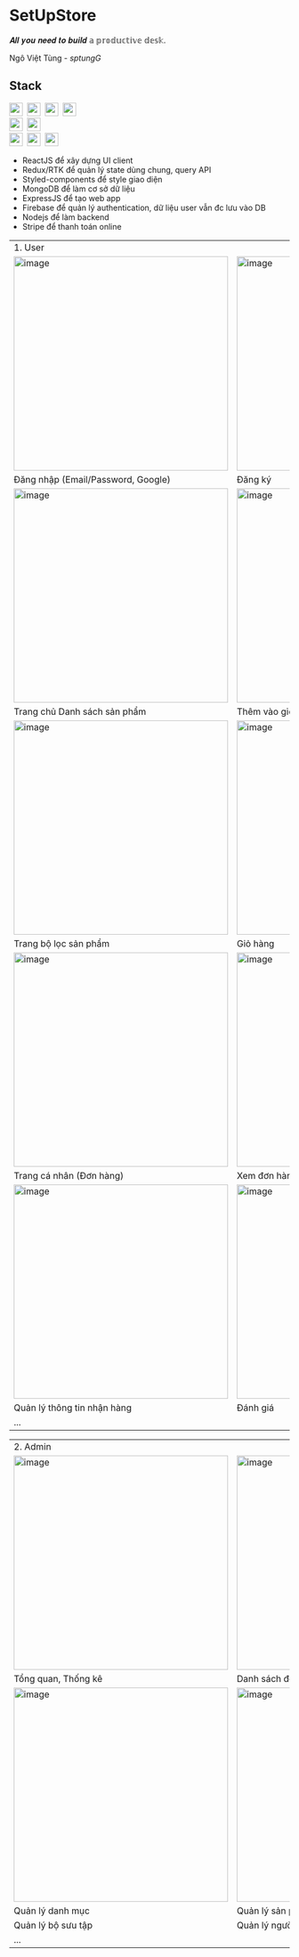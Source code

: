 # SetUpStore

𝑨𝒍𝒍 𝒚𝒐𝒖 𝒏𝒆𝒆𝒅 𝒕𝒐 𝒃𝒖𝒊𝒍𝒅 𝕒 𝕡𝕣𝕠𝕕𝕦𝕔𝕥𝕚𝕧𝕖 𝕕𝕖𝕤𝕜.

Ngô Việt Tùng - *sptungG*

## Stack

<p align="left">
  <img src="https://img.shields.io/badge/React-61abcb?style=flat-square&logo=React&logoColor=ebebeb" height="24" />&nbsp
  <img src="https://img.shields.io/badge/Redux-764abc?style=flat-square&logo=Redux&logoColor=ebebeb" height="24" />&nbsp
  <img src="https://img.shields.io/badge/styled%20components-DB7093?style=flat-square&logo=styled-components&logoColor=ebebeb" height="24" />&nbsp
  <img src="https://img.shields.io/badge/Ant%20Design-ebebeb?style=flat-square&logo=AntDesign&logoColor=0170FE" height="24" />&nbsp
  <br>
  <img src="https://img.shields.io/badge/Stripe-008CDD?style=flat-square&logo=Stripe&logoColor=ebebeb" height="24" />&nbsp
  <img src="https://img.shields.io/badge/Firebase-049ae6?style=flat-square&logo=Firebase&logoColor=ffca28" height="24" />&nbsp
  <br>
  <img src="https://img.shields.io/badge/MongoDB-47A248?style=flat-square&logo=MongoDB&logoColor=ebebeb" height="24" />&nbsp
  <img src="https://img.shields.io/badge/Express-323330?style=flat-square&logo=Express&logoColor=ebebeb" height="24" />&nbsp
  <img src="https://img.shields.io/badge/Node.js-339933?style=flat-square&logo=Node.js&logoColor=ebebeb" height="24" />
</p>

- ReactJS để xây dựng UI client
- Redux/RTK để quản lý state dùng chung, query API
- Styled-components để style giao diện
- MongoDB để làm cơ sở dữ liệu
- ExpressJS để tạo web app
- Firebase để quản lý authentication, dữ liệu user vẫn đc lưu vào DB
- Nodejs để làm backend
- Stripe để thanh toán online

<div align="center">
    <table>
     <tr>
      <td colspan="3">1. User</td>
     </tr>
      <tr>
      <td><img width="385" alt="image" src="https://res.cloudinary.com/ngoviettung154/image/upload/v1713255094/_demo/setupstore-v2/20d22a7e-d599-41cf-94ba-b83d1897f7a2.png"></td>
      <td><img width="385" alt="image" src="https://res.cloudinary.com/ngoviettung154/image/upload/v1713239307/_demo/setupstore-v2/66c53622-0a84-48bf-95e9-0cf53ad9aae2.png"></td>
      <td><img width="385" alt="image" src="https://res.cloudinary.com/ngoviettung154/image/upload/v1713239170/_demo/setupstore-v2/9a4e3eae-607e-4d00-915d-4bd055ede35a.png"></td>
     </tr>
     <tr>
      <td>Đăng nhập (Email/Password, Google)</td>
      <td>Đăng ký</td>
      <td>Quên mật khẩu (Đặt lại qua email)</td>
     </tr>
      <tr>
      <td><img width="385" alt="image" src="https://res.cloudinary.com/ngoviettung154/image/upload/v1713237787/_demo/setupstore-v2/91306fc1-3088-4ed3-9bd1-d49af6ee80ec.png"></td>
      <td><img width="385" alt="image" src="https://res.cloudinary.com/ngoviettung154/image/upload/v1713237914/_demo/setupstore-v2/5e251519-3030-4e37-8946-559e2b206e37.png"></td>
      <td><img width="385" alt="image" src="https://res.cloudinary.com/ngoviettung154/image/upload/v1713237945/_demo/setupstore-v2/bfa63bc6-be80-4e8e-843e-15c6bf0e9efc.png"></td>
     </tr>
     <tr>
      <td>Trang chủ Danh sách sản phẩm</td>
      <td>Thêm vào giỏ hàng</td>
      <td>Chi tiết sản phẩm</td>
     </tr>
      <tr>
      <td><img width="385" alt="image" src="https://res.cloudinary.com/ngoviettung154/image/upload/v1713237987/_demo/setupstore-v2/79be6fec-968f-44a1-8271-056a78a3ad4c.png"></td>
      <td><img width="385" alt="image" src="https://res.cloudinary.com/ngoviettung154/image/upload/v1713238446/_demo/setupstore-v2/6c5d8c77-2aa2-4bb4-97cc-21f26dfa72c2.png"></td>
      <td><img width="385" alt="image" src="https://res.cloudinary.com/ngoviettung154/image/upload/v1713238546/_demo/setupstore-v2/9262a109-d7b8-4944-bebe-1d1fcdb45ef8.png"></td>
     </tr>
     <tr>
      <td>Trang bộ lọc sản phẩm</td>
      <td>Giỏ hàng</td>
      <td>Thanh toán đơn hàng (Stripe)</td>
     </tr>
      <tr>
      <td><img width="385" alt="image" src="https://res.cloudinary.com/ngoviettung154/image/upload/v1713238695/_demo/setupstore-v2/78cfaffc-7d64-440d-a4d4-99a550311266.png"></td>
      <td><img width="385" alt="image" src="https://res.cloudinary.com/ngoviettung154/image/upload/v1713238802/_demo/setupstore-v2/8d7ac45f-03d7-4ee7-b40e-86b16c43523f.png"></td>
      <td><img width="385" alt="image" src="https://res.cloudinary.com/ngoviettung154/image/upload/v1713238877/_demo/setupstore-v2/fcc09912-e955-4830-af6c-b8ad06b7077d.png"></td>
     </tr>
     <tr>
      <td>Trang cá nhân (Đơn hàng)</td>
      <td>Xem đơn hàng</td>
      <td>Yêu thích</td>
     </tr>
      <tr>
      <td><img width="385" alt="image" src="https://res.cloudinary.com/ngoviettung154/image/upload/v1713238943/_demo/setupstore-v2/4ebe3757-1226-43eb-ba57-91340f3bb6f1.png"></td>
      <td><img width="385" alt="image" src="https://res.cloudinary.com/ngoviettung154/image/upload/v1713238998/_demo/setupstore-v2/a7231f75-ea4f-4b15-9edf-bb815c9ac03e.png"></td>
      <td><img width="385" alt="image" src="https://res.cloudinary.com/ngoviettung154/image/upload/v1713238976/_demo/setupstore-v2/096ba77a-f8dd-4057-9847-066c5fc4b1ea.png"></td>
     </tr>
     <tr>
      <td>Quản lý thông tin nhận hàng</td>
      <td>Đánh giá</td>
      <td>Cài đặt, Đổi mật khẩu</td>
     </tr>
     <tr>
      <td colspan="3">...</td>
     </tr>
    </table>
</div>

<div align="center">
    <table>
     <tr>
      <td colspan="3">2. Admin</td>
     </tr>
      <tr>
      <td><img width="385" alt="image" src="https://res.cloudinary.com/ngoviettung154/image/upload/v1713239545/_demo/setupstore-v2/1e60a6bc-48d2-46fd-b880-05d0989ed40a.png"></td>
      <td><img width="385" alt="image" src="https://res.cloudinary.com/ngoviettung154/image/upload/v1713239552/_demo/setupstore-v2/c9eca10e-9907-4b0c-8f70-422706fed827.png"></td>
      <td><img width="385" alt="image" src="https://res.cloudinary.com/ngoviettung154/image/upload/v1713239682/_demo/setupstore-v2/11289934-9eb6-459e-9365-536bec94a602.png"></td>
      </tr>
      <tr>
      <td>Tổng quan, Thống kê</td>
      <td>Danh sách đơn hàng</td>
      <td>Cập nhật đơn hàng</td>
     </tr>
      <tr>
      <td><img width="385" alt="image" src="https://res.cloudinary.com/ngoviettung154/image/upload/v1713239907/_demo/setupstore-v2/5a5cfd50-7e9f-41a9-8b27-9d45eacaa6ec.png"></td>
      <td><img width="385" alt="image" src="https://res.cloudinary.com/ngoviettung154/image/upload/v1713239768/_demo/setupstore-v2/f605928a-afb5-4d5e-9ac0-d96a961fe521.png"></td>
      <td><img width="385" alt="image" src="https://res.cloudinary.com/ngoviettung154/image/upload/v1713239901/_demo/setupstore-v2/e8ac1ab0-daac-4244-900f-9f1bf15fcfc5.png"></td>
      </tr>
      <tr>
      <td>Quản lý danh mục</td>
      <td>Quản lý sản phẩm</td>
      <td>Cập nhật sản phẩm</td>
     </tr>
     <tr>
      <td>Quản lý bộ sưu tập</td>
      <td>Quản lý người dùng</td>
      <td>Quản lý đánh giá</td>
     </tr>
     <tr>
      <td colspan="3">...</td>
     </tr>
    </table>
</div>
